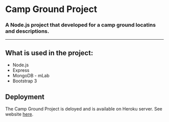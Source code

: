 <h1>Camp Ground Project</h1>
<h3>A Node.js project that developed for a camp ground locatins and descriptions.</h3>

<hr>

<h2>What is used in the project:</h2>

<ul>
    <li>Node.js</li>
    <li>Express</li>
    <li>MongoDB - mLab</li>
    <li>Bootstrap 3 </li>
</ul>

<h2>Deployment</h2>
<p>The Camp Ground Project is deloyed and is available on Heroku server. See website <a href="https://guarded-sea-94791.herokuapp.com/">here</a>.</p>